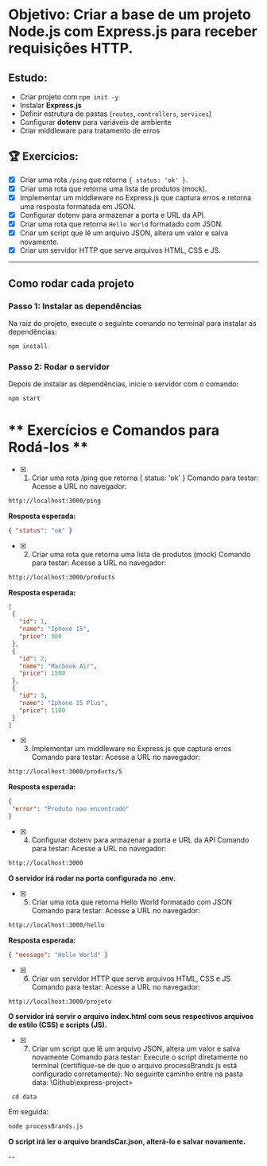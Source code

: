 # **Objetivo:** Criar a base de um projeto Node.js com Express.js para receber requisições HTTP.

## **Estudo:**

- Criar projeto com `npm init -y`
- Instalar **Express.js**
- Definir estrutura de pastas (`routes`, `controllers`, `services`)
- Configurar **dotenv** para variáveis de ambiente
- Criar middleware para tratamento de erros

## **🏆 Exercícios:**

- [x] Criar uma rota `/ping` que retorna `{ status: 'ok' }`.
- [x] Criar uma rota que retorna uma lista de produtos (mock).
- [x] Implementar um middleware no Express.js que captura erros e retorna uma resposta formatada em JSON.
- [x] Configurar dotenv para armazenar a porta e URL da API.
- [x] Criar uma rota que retorna `Hello World` formatado com JSON.
- [x] Criar um script que lê um arquivo JSON, altera um valor e salva novamente.
- [x] Criar um servidor HTTP que serve arquivos HTML, CSS e JS.

---

## **Como rodar cada projeto**

### Passo 1: Instalar as dependências

Na raiz do projeto, execute o seguinte comando no terminal para instalar as dependências:

```bash
npm install
````
### Passo 2: Rodar o servidor

Depois de instalar as dependências, inicie o servidor com o comando:
```bash
npm start
````

# ** Exercícios e Comandos para Rodá-los **

- [x] 1. Criar uma rota /ping que retorna { status: 'ok' }
 Comando para testar:
   Acesse a URL no navegador:
````bash
http://localhost:3000/ping
````
 **Resposta esperada:** 
 ````json
{ "status": "ok" }
````

- [x] 2. Criar uma rota que retorna uma lista de produtos (mock)
 Comando para testar:
   Acesse a URL no navegador:
````bash
http://localhost:3000/products
````
 **Resposta esperada:** 
 ````json
[
  {
    "id": 1,
    "name": "Iphone 15",
    "price": 900
  },
  {
    "id": 2,
    "name": "Macbook Air",
    "price": 1500
  },
  {
    "id": 3,
    "name": "Iphone 15 Plus",
    "price": 1100
  }
]
````

- [x] 3. Implementar um middleware no Express.js que captura erros
 Comando para testar:
   Acesse a URL no navegador:
````bash
http://localhost:3000/products/5
````
 **Resposta esperada:** 
 ````json
{
  "error": "Produto nao encontrado"
}

````

- [x] 4. Configurar dotenv para armazenar a porta e URL da API
 Comando para testar:
   Acesse a URL no navegador:
````bash
http://localhost:3000
````
 **O servidor irá rodar na porta configurada no .env.** 

 - [x] 5. Criar uma rota que retorna Hello World formatado com JSON
 Comando para testar:
   Acesse a URL no navegador:
````bash
http://localhost:3000/hello
````
 **Resposta esperada:** 
 ````json
{ "message": "Hello World" }
````


 - [x] 6. Criar um servidor HTTP que serve arquivos HTML, CSS e JS
 Comando para testar:
   Acesse a URL no navegador:
````bash
http://localhost:3000/projeto
````
 **O servidor irá servir o arquivo index.html com seus respectivos arquivos de estilo (CSS) e scripts (JS).** 

- [x] 7. Criar um script que lê um arquivo JSON, altera um valor e salva novamente
 Comando para testar:
   Execute o script diretamente no terminal (certifique-se de que o arquivo processBrands.js está configurado corretamente):
No seguinte caminho entre na pasta data: \Github\express-project>
````
 cd data
````
Em seguida:
````bash
node processBrands.js
````
 **O script irá ler o arquivo brandsCar.json, alterá-lo e salvar novamente.**  

--
